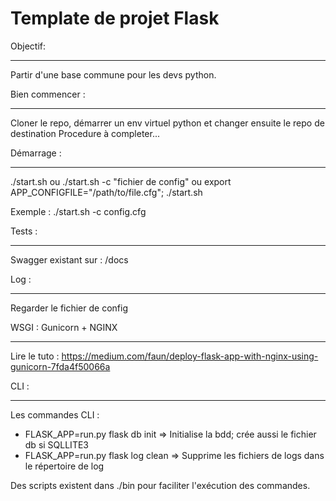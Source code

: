 Template de projet Flask
=======================


Objectif:
__________
Partir d'une base commune pour les devs python.


Bien commencer :
___________
Cloner le repo, démarrer un env virtuel python et changer ensuite le repo de destination
Procedure à completer...


Démarrage :
___________
./start.sh
ou
./start.sh -c "fichier de config"
ou
export APP_CONFIGFILE="/path/to/file.cfg"; ./start.sh

Exemple :
./start.sh -c config.cfg


Tests :
________
Swagger existant sur : /docs


Log :
_______
Regarder le fichier de config


WSGI : Gunicorn + NGINX
_______
Lire le tuto : https://medium.com/faun/deploy-flask-app-with-nginx-using-gunicorn-7fda4f50066a

CLI :
______
Les commandes CLI : 
- FLASK_APP=run.py flask db init => Initialise la bdd; crée aussi le fichier db si SQLLITE3
- FLASK_APP=run.py flask log clean => Supprime les fichiers de logs dans le répertoire de log

Des scripts existent dans ./bin pour faciliter l'exécution des commandes. 
